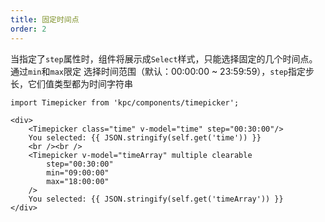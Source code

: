 ```yaml
---
title: 固定时间点
order: 2
---
```


当指定了`step`属性时，组件将展示成`Select`样式，只能选择固定的几个时间点。通过`min`和`max`限定
选择时间范围（默认：00:00:00 ~ 23:59:59），`step`指定步长，它们值类型都为时间字符串

```vdt
import Timepicker from 'kpc/components/timepicker';

<div>
    <Timepicker class="time" v-model="time" step="00:30:00"/>
    You selected: {{ JSON.stringify(self.get('time')) }}
    <br /><br />
    <Timepicker v-model="timeArray" multiple clearable
        step="00:30:00" 
        min="09:00:00"
        max="18:00:00"
    />
    You selected: {{ JSON.stringify(self.get('timeArray')) }}
</div>
```
